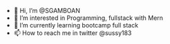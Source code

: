 - 👋 Hi, I’m @SGAMBOAN
- 👀 I’m interested in Programming, fullstack with Mern
- 🌱 I’m currently learning bootcamp full stack 
- 📫 How to reach me in twitter @sussy183

<!---
SGAMBOAN/SGAMBOAN is a ✨ special ✨ repository because its `README.md` (this file) appears on your GitHub profile.
You can click the Preview link to take a look at your changes.
--->
